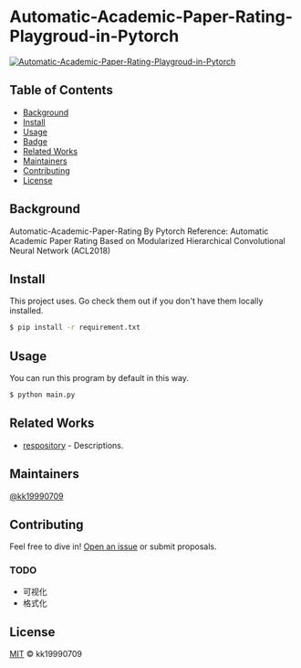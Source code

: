 <!-- https://github.com/RichardLitt/standard-readme -->

# Automatic-Academic-Paper-Rating-Playgroud-in-Pytorch

[![Automatic-Academic-Paper-Rating-Playgroud-in-Pytorch](https://img.shields.io/badge/master-Ver1.0.0-blue.svg?style=flat-square)](https://github.com/kk19990709/Automatic-Academic-Paper-Rating-Playgroud-in-Pytorch)

<!-- master/hotfix/develop/feature/release -->

## Table of Contents

- [Background](#background)
- [Install](#install)
- [Usage](#usage)
- [Badge](#badge)
- [Related Works](#related-works)
- [Maintainers](#maintainers)
- [Contributing](#contributing)
- [License](#license)

## Background

Automatic-Academic-Paper-Rating By Pytorch
Reference: Automatic Academic Paper Rating Based on Modularized Hierarchical Convolutional Neural Network (ACL2018)

## Install

This project uses. Go check them out if you don't have them locally installed.

```sh
$ pip install -r requirement.txt
```

## Usage

You can run this program by default in this way.

```sh
$ python main.py
```

## Related Works

- [respository](https://github.com/noffle/art-of-readme) - Descriptions.

## Maintainers

[@kk19990709](http://https://github.com/kk19990709)

## Contributing

Feel free to dive in! [Open an issue](https://github.com/kk19990709/Automatic-Academic-Paper-Rating-Playgroud-in-Pytorch/issues/new) or submit proposals.

### TODO

+ 可视化
+ 格式化

## License

[MIT](LICENSE) © kk19990709
